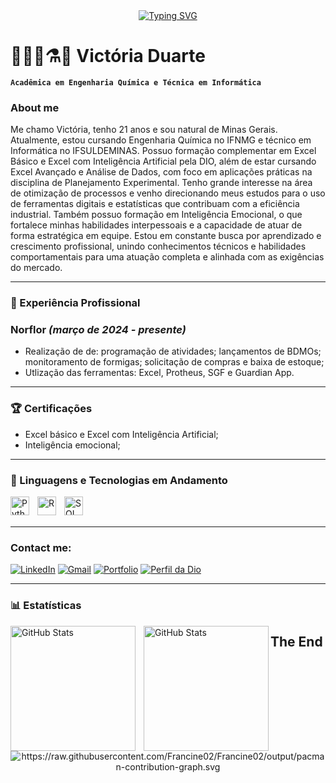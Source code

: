 <div align="center">
  <a href="https://git.io/typing-svg">
    <img src="https://readme-typing-svg.demolab.com?font=Fira+Code&weight=500&size=22&pause=1000&color=FF00F6&center=true&vCenter=true&random=false&width=524&lines=%E2%8A%B9+Welcome+to+my+profile!+%CB%99%E1%B5%95%CB%99+%E2%8A%B9+" alt="Typing SVG">
  </a>
</div>

# 👩🏻‍💻⚗️🔬 Victória Duarte

**`Acadêmica em Engenharia Química e Técnica em Informática`**

### About me

Me chamo Victória, tenho 21 anos e sou natural de Minas Gerais. Atualmente, estou cursando Engenharia Química no IFNMG e técnico em Informática no IFSULDEMINAS. Possuo formação complementar em Excel Básico e Excel com Inteligência Artificial pela DIO, além de estar cursando Excel Avançado e Análise de Dados, com foco em aplicações práticas na disciplina de Planejamento Experimental. Tenho grande interesse na área de otimização de processos e venho direcionando meus estudos para o uso de ferramentas digitais e estatísticas que contribuam com a eficiência industrial. Também possuo formação em Inteligência Emocional, o que fortalece minhas habilidades interpessoais e a capacidade de atuar de forma estratégica em equipe. Estou em constante busca por aprendizado e crescimento profissional, unindo conhecimentos técnicos e habilidades comportamentais para uma atuação completa e alinhada com as exigências do mercado.

---

### 💼 Experiência Profissional

### **Norflor** *(março de 2024 - presente)*  
- Realização de de: programação de atividades; lançamentos de BDMOs; monitoramento de formigas; solicitação de compras e baixa de estoque;
- Utlização das ferramentas: Excel, Protheus, SGF e Guardian App.

---

### 🏆 Certificações
- Excel básico e Excel com Inteligência Artificial;
- Inteligência emocional;

---

### 🤖 Linguagens e Tecnologias em Andamento

<img 
    align="left" 
    alt="Python" 
    title="Python"
    width="30px" 
    style="padding-right: 10px;" 
    src="https://cdn.jsdelivr.net/gh/devicons/devicon@latest/icons/python/python-original.svg" 
/>

<img 
    align="left" 
      alt="R" 
    title="R"
    width="30px" 
    style="padding-right: 10px;" 
    src="https://cdn.jsdelivr.net/gh/devicons/devicon@latest/icons/r/r-plain.svg" 
/>          

<img 
  align="left" 
  alt="SQL" 
  title="SQL"
  width="30px" 
  style="padding-right: 10px;" 
  src="https://cdn.jsdelivr.net/gh/devicons/devicon@latest/icons/azuresqldatabase/azuresqldatabase-original.svg" />
                    
<br/>
<br/>

---

### Contact me:
[![LinkedIn](https://img.shields.io/badge/LinkedIn-%230077B5.svg?style=for-the-badge&logo=linkedin&logoColor=white)](https://inkedin.com/in/victóriaduarte)  [![Gmail](https://img.shields.io/badge/Gmail-EB0C0C?style=for-the-badge&logo=Gmail&logoColor=white)](viflor.vd@gmail.com) [![Portfolio](https://img.shields.io/badge/Portfolio-E90A63?style=for-the-badge)](https://vickydwarty34.github.io/) [![Perfil da Dio](https://img.shields.io/badge/meu%20perfil%20da%20dio-be3455?style=for-the-badge)](https://www.dio.me/users/viflor_vd)

---

### 📊 Estatísticas

<p>
  <img 
    align="left" 
    alt="GitHub Stats" 
    height="200" 
    style="padding-right: 10px;" 
    src="https://github-readme-stats.vercel.app/api?username=vickydwarty34&show_icons=true&theme=tokyonight&include_all_commits=true&locale=pt-br" 
  />

<img 
      align="left" 
      alt="GitHub Stats" 
      height="200" 
      src="https://github-readme-stats.vercel.app/api/top-langs/?username=vickydwarty34&theme=tokyonight&layout=compact&custom_title=Tecnologias&langs_count=9" 
  />

## The End

<picture align="center">
  <source media="(prefers-color-scheme: dark)" srcset="https://raw.githubusercontent.com/Francine02/Francine02/output/pacman-contribution-graph-dark.svg">
  <source media="(prefers-color-scheme: light)" srcset="https://raw.githubusercontent.com/Francine02/Francine02/output/pacman-contribution-graph.svg">
  <img align="center" alt="https://raw.githubusercontent.com/Francine02/Francine02/output/pacman-contribution-graph.svg">
</picture>
